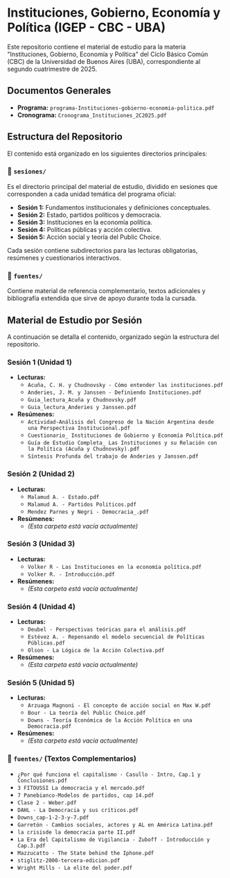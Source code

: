 # Instituciones, Gobierno, Economía y Política (IGEP - CBC - UBA)

Este repositorio contiene el material de estudio para la materia "Instituciones, Gobierno, Economía y Política" del Ciclo Básico Común (CBC) de la Universidad de Buenos Aires (UBA), correspondiente al segundo cuatrimestre de 2025.

## Documentos Generales

- **Programa:** `programa-Instituciones-gobierno-economia-politica.pdf`
- **Cronograma:** `Cronograma_Instituciones_2C2025.pdf`

## Estructura del Repositorio

El contenido está organizado en los siguientes directorios principales:

### 📁 `sesiones/`

Es el directorio principal del material de estudio, dividido en sesiones que corresponden a cada unidad temática del programa oficial:

- **Sesión 1:** Fundamentos institucionales y definiciones conceptuales.
- **Sesión 2:** Estado, partidos políticos y democracia.
- **Sesión 3:** Instituciones en la economía política.
- **Sesión 4:** Políticas públicas y acción colectiva.
- **Sesión 5:** Acción social y teoría del Public Choice.

Cada sesión contiene subdirectorios para las lecturas obligatorias, resúmenes y cuestionarios interactivos.

### 📁 `fuentes/`

Contiene material de referencia complementario, textos adicionales y bibliografía extendida que sirve de apoyo durante toda la cursada.

## Material de Estudio por Sesión

A continuación se detalla el contenido, organizado según la estructura del repositorio.

### Sesión 1 (Unidad 1)
- **Lecturas:**
  - `Acuña, C. H. y Chudnovsky - Cómo entender las instituciones.pdf`
  - `Anderies, J. M. y Janssen - Definiendo Instituciones.pdf`
  - `Guia_lectura_Acuña y Chudnovsky.pdf`
  - `Guia_lectura_Anderies y Janssen.pdf`
- **Resúmenes:**
  - `Actividad-Análisis del Congreso de la Nación Argentina desde una Perspectiva Institucional.pdf`
  - `Cuestionario_ Instituciones de Gobierno y Economía Política.pdf`
  - `Guía de Estudio Completa_ Las Instituciones y su Relación con la Política (Acuña y Chudnovsky).pdf`
  - `Síntesis Profunda del trabajo de Anderies y Janssen.pdf`

### Sesión 2 (Unidad 2)
- **Lecturas:**
  - `Malamud A. - Estado.pdf`
  - `Malamud A. - Partidos Politicos.pdf`
  - `Mendez Parnes y Negri - Democracia_.pdf`
- **Resúmenes:**
  - *(Esta carpeta está vacía actualmente)*

### Sesión 3 (Unidad 3)
- **Lecturas:**
  - `Volker R - Las Instituciones en la economía política.pdf`
  - `Volker R. - Introducción.pdf`
- **Resúmenes:**
  - *(Esta carpeta está vacía actualmente)*

### Sesión 4 (Unidad 4)
- **Lecturas:**
  - `Deubel - Perspectivas teóricas para el análisis.pdf`
  - `Estévez A. - Repensando el modelo secuencial de Políticas Públicas.pdf`
  - `Olson - La Lógica de la Acción Colectiva.pdf`
- **Resúmenes:**
  - *(Esta carpeta está vacía actualmente)*

### Sesión 5 (Unidad 5)
- **Lecturas:**
  - `Arzuaga Magnoni - El concepto de acción social en Max W.pdf`
  - `Bour - La teoría del Public Choice.pdf`
  - `Downs - Teoría Económica de la Acción Política en una Democracia.pdf`
- **Resúmenes:**
  - *(Esta carpeta está vacía actualmente)*

### 📁 `fuentes/` (Textos Complementarios)
- `¿Por qué funciona el capitalismo - Casullo - Intro, Cap.1 y Conclusiones.pdf`
- `3 FITOUSSI La democracia y el mercado.pdf`
- `7 Panebianco-Modelos de partidos, cap 14.pdf`
- `Clase 2 - Weber.pdf`
- `DAHL - La Democracia y sus críticos.pdf`
- `Downs_cap-1-2-3-y-7.pdf`
- `Garretón - Cambios sociales, actores y AL en América Latina.pdf`
- `la crisisde la democracia parte II.pdf`
- `La Era del Capitalismo de Vigilancia - Zuboff - Introducción y Cap.3.pdf`
- `Mazzucatto - The State behind the Iphone.pdf`
- `stiglitz-2000-tercera-edicion.pdf`
- `Wright Mills - La elite del poder.pdf`